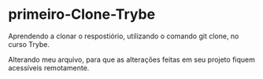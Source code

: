 # primeiro-Clone-Trybe
Aprendendo a clonar o respostiório, utilizando o comando git clone, no curso Trybe.

Alterando meu arquivo, para que as alterações feitas em seu projeto fiquem acessíveis remotamente.
